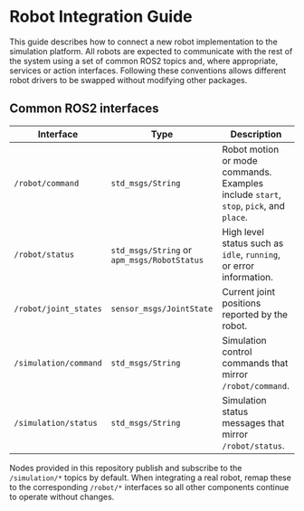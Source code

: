 # Robot Integration Guide

This guide describes how to connect a new robot implementation to the simulation platform. All robots are expected to communicate with the rest of the system using a set of common ROS2 topics and, where appropriate, services or action interfaces. Following these conventions allows different robot drivers to be swapped without modifying other packages.

## Common ROS2 interfaces

| Interface | Type | Description |
|-----------|------|-------------|
| `/robot/command` | `std_msgs/String` | Robot motion or mode commands. Examples include `start`, `stop`, `pick`, and `place`. |
| `/robot/status` | `std_msgs/String` or `apm_msgs/RobotStatus` | High level status such as `idle`, `running`, or error information. |
| `/robot/joint_states` | `sensor_msgs/JointState` | Current joint positions reported by the robot. |
| `/simulation/command` | `std_msgs/String` | Simulation control commands that mirror `/robot/command`. |
| `/simulation/status` | `std_msgs/String` | Simulation status messages that mirror `/robot/status`. |

Nodes provided in this repository publish and subscribe to the `/simulation/*` topics by default. When integrating a real robot, remap these to the corresponding `/robot/*` interfaces so all other components continue to operate without changes.
